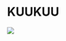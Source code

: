 # KUUKUU
<a href="https://www.linkedin.com/in/vodinhquoc/">
    <img src="https://img.shields.io/badge/-Linkedin-blue?style=flat-square&logo=linkedin">
</a>


